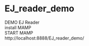 # EJ_reader_demo
DEMO EJ Reader <br>
install MAMP <br>
START MAMP <br>
http://localhost:8888/EJ_reader_demo/
